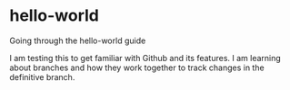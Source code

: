 # hello-world
Going through the hello-world guide

I am testing this to get familiar with Github and its features.  I am learning about branches and how they work together to track changes in the definitive branch.
